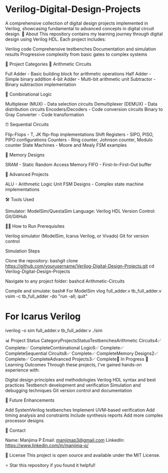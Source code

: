 # Verilog-Digital-Design-Projects
A comprehensive collection of digital design projects implemented in Verilog, showcasing fundamental to advanced concepts in digital circuit design.
🚀 About
This repository contains my learning journey through digital design using Verilog HDL. Each project includes:

Verilog code
Comprehensive testbenches
Documentation and simulation results
Progressive complexity from basic gates to complex systems

📁 Project Categories
🔢 Arithmetic Circuits

Full Adder - Basic building block for arithmetic operations
Half Adder - Simple binary addition
4-bit Adder - Multi-bit arithmetic unit
Subtractor - Binary subtraction implementation

🔀 Combinational Logic

Multiplexer (MUX) - Data selection circuits
Demultiplexer (DEMUX) - Data distribution circuits
Encoders/Decoders - Code conversion circuits
Binary to Gray Converter - Code transformation

⏰ Sequential Circuits

Flip-Flops - T, JK flip-flop implementations
Shift Registers - SIPO, PISO, PIPO configurations
Counters - Ring counter, Johnson counter, Modulo counter
State Machines - Moore and Mealy FSM examples

💾 Memory Designs

SRAM - Static Random Access Memory
FIFO - First-In-First-Out buffer

🧮 Advanced Projects

ALU - Arithmetic Logic Unit
FSM Designs - Complex state machine implementations

🛠️ Tools Used

Simulator: ModelSim/QuestaSim
Language: Verilog HDL
Version Control: Git/GitHub

🏃‍♂️ How to Run
Prerequisites

Verilog simulator (ModelSim, Icarus Verilog, or Vivado)
Git for version control

Simulation Steps

Clone the repository:
bashgit clone https://github.com/yourusername/Verilog-Digital-Design-Projects.git
cd Verilog-Digital-Design-Projects

Navigate to any project folder:
bashcd Arithmetic-Circuits

Compile and simulate:
bash# For ModelSim
vlog full_adder.v tb_full_adder.v
vsim -c tb_full_adder -do "run -all; quit"

# For Icarus Verilog
iverilog -o sim full_adder.v tb_full_adder.v
./sim


📊 Project Status
CategoryProjectsStatusTestbenchesArithmetic Circuits4✅ Complete✅ CompleteCombinational Logic6✅ Complete✅ CompleteSequential Circuits8✅ Complete✅ CompleteMemory Designs2✅ Complete✅ CompleteAdvanced Projects3✅ Complete🔄 In Progress
🎯 Learning Outcomes
Through these projects, I've gained hands-on experience with:

Digital design principles and methodologies
Verilog HDL syntax and best practices
Testbench development and verification
Simulation and debugging techniques
Git version control and documentation

🔄 Future Enhancements

 Add SystemVerilog testbenches
 Implement UVM-based verification
 Add timing analysis and constraints
 Include synthesis reports
 Add more complex processor designs

📧 Contact

Name: Manjima P
Email: manjimap3@gmail.com
LinkedIn: https://www.linkedin.com/in/manjima-p/

📄 License
This project is open source and available under the MIT License.

⭐ Star this repository if you found it helpful!

